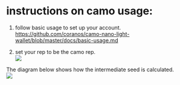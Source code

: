 # instructions on camo usage:
1. follow basic usage to set up your account.  
https://github.com/coranos/camo-nano-light-wallet/blob/master/docs/basic-usage.md

2. set your rep to be the camo rep.  
![](https://i.imgur.com/IZYlxRd.png)

The diagram below shows how the intermediate seed is calculated.  
![](https://i.imgur.com/6ZbTKmo.png)


